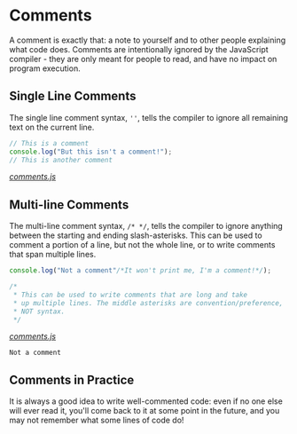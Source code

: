 # Comments

A comment is exactly that: a note to yourself and to other people explaining what code does. Comments are intentionally ignored by the JavaScript compiler - they are only meant for people to read, and have no impact on program execution.

## Single Line Comments
The single line comment syntax, `''`, tells the compiler to ignore all remaining text on the current line.
```javascript
// This is a comment
console.log("But this isn't a comment!");
// This is another comment
```
_[comments.js](code/comments.js)_

## Multi-line Comments

The multi-line comment syntax, `/* */`, tells the compiler to ignore anything between the starting and ending slash-asterisks. This can be used to comment a portion of a line, but not the whole line, or to write comments that span multiple lines.

```javascript
console.log("Not a comment"/*It won't print me, I'm a comment!*/);

/*
 * This can be used to write comments that are long and take
 * up multiple lines. The middle asterisks are convention/preference,
 * NOT syntax.
 */
```
_[comments.js](code/comments.js)_
```
Not a comment
```

## Comments in Practice

It is always a good idea to write well-commented code: even if no one else will ever read it, you'll come back to it at some point in the future, and you may not remember what some lines of code do!
